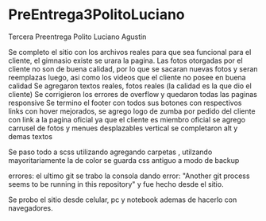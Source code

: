 # PreEntrega3PolitoLuciano
Tercera Preentrega Polito Luciano Agustin

Se completo el sitio con los archivos reales para que sea funcional para el cliente, el gimnasio existe se urara la pagina.
Las fotos otorgadas por el cliente no son de buena calidad, por lo que se sacaran nuevas fotos y seran reemplazas luego, asi como los videos 
que el cliente no posee en buena calidad
Se agregaron textos reales, fotos reales (la calidad es la que dio el cliente)
Se corrigieron los errores de overflow y quedaron todas las paginas responsive
Se termino el footer con todos sus botones con respectivos links con hover mejorados, se agrego logo de zumba por pedido del cliente con link a la pagina oficial 
ya que el cliente es miembro oficial
se agrego carrusel de fotos y menues desplazables vertical 
se completaron alt y demas textos

Se paso todo a scss utilizando agregando carpetas , utilzando mayoritariamente la de color
se guarda css antiguo a modo de backup

errores: el ultimo git se trabo la consola dando error: "Another git process seems to be running in this repository"  y fue hecho desde el sitio.

Se probo el sitio desde celular, pc y notebook ademas de hacerlo con navegadores.
